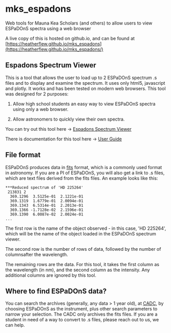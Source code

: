# mks_espadons

Web tools for Mauna Kea Scholars (and others) to allow users to view ESPaDOnS spectra using a web browser

A live copy of this is hosted on github.io, and can be found at [https://heatherflew.github.io/mks_espadons](https://heatherflew.github.io/mks_espadons/)

## Espadons Spectrum Viewer

This is a tool that allows the user to load up to 2 ESPaDOnS spectrum .s files and to display and examine the spectrum. It uses only html5, javascript and plotly. It works and has been tested on modern web browsers.  This tool was designed for 2 purposes:

1. Allow high school students an easy way to view ESPaDOnS spectra using only a web browser.

2. Allow astronomers to quickly view their own spectra.

You can try out this tool here -> [Espadons Spectrum Viewer](https://heatherflew.github.io/mks_espadons/espadonsviewer.html)

There is documentation for this tool here -> [User Guide](https://heatherflew.github.io/mks_espadons/user_guide.html)

## File format

ESPaDOnS produces data in [fits](https://en.wikipedia.org/wiki/FITS) format, which is a commonly used format in astronomy. If you are a PI of ESPaDOnS, you will also get a link to .s files, which are text files derived from the fits files. An example looks like this:

```
***Reduced spectrum of 'HD 225264'
 213831 2
  369.1296  3.5125e-01  2.1221e-01
  369.1319  1.6779e-01  2.0094e-01
  369.1343  6.5314e-01  2.2013e-01
  369.1366 -1.7128e-02  2.1596e-01
  369.1390  6.0087e-02  2.0024e-01
...
```

The first row is the name of the object observed - in this case, 'HD 225264',
which will be the name of the object loaded in the ESPaDOnS spectrum viewer.

The second row is the number of rows of data, followed by the number of
columnsafter the wavelength.

The remaining rows are the data. For this tool, it takes the first column as
the wavelength (in nm), and the second column as the intensity. Any
additional columns are ignored by this tool.

## Where to find ESPaDOnS data?

You can search the archives (generally, any data > 1 year old), at [CADC](https://www.cadc-ccda.hia-iha.nrc-cnrc.gc.ca/en/search/?collection=CFHT&noexec=true), by choosing ESPaDOnS as the instrument, plus other search parameters to narrow your selection.  The CADC only archives the fits files. If you are a student in need of a way to convert to .s files, please reach out to us, we can help.

